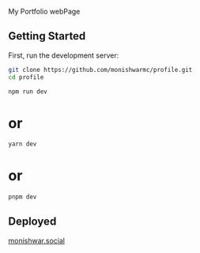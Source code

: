 My Portfolio webPage

## Getting Started

First, run the development server:

```bash
git clone https://github.com/monishwarmc/profile.git
cd profile
```


```bash
npm run dev
```
# or
```bash
yarn dev
```
# or
```bash
pnpm dev
```

## Deployed

  [monishwar.social](https://monishwar.social/)

